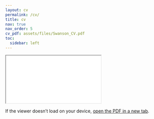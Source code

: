 ```yaml
---
layout: cv
permalink: /cv/
title: cv
nav: true
nav_order: 5
cv_pdf: assets/files/Swanson_CV.pdf
toc:
  sidebar: left
---
```

<div class="cv-embed">
  <iframe
    src="{{ '/assets/files/Swanson_CV.pdf' | relative_url }}"
    title="Jacob G. Swanson — CV"
  ></iframe>
</div>

<p class="cv-fallback">
  If the viewer doesn’t load on your device,
  <a href="{{ '/assets/files/Swanson_CV.pdf' | relative_url }}" target="_blank" rel="noopener">open the PDF in a new tab</a>.
</p>
